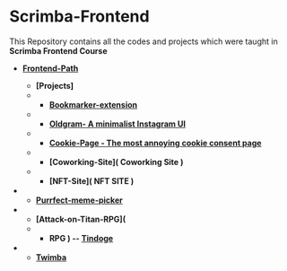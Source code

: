 # Scrimba-Frontend

This Repository contains all the codes and projects which were taught in <b>Scrimba Frontend Course<b>
- [Frontend-Path](https://scrimba.com/learn/frontend?topic=react)




  - [Projects]
  - - [Bookmarker-extension](
    Bookmarker-extension
  )
  - - [Oldgram- A minimalist Instagram UI](https://github.com/Ghat0tkach/Oldagram)
  - - [Cookie-Page - The most annoying cookie consent page](https://github.com/Ghat0tkach/Scrimba-Frontend/tree/main/Cookiepage) 
  - - [Coworking-Site](
    Coworking Site
  )
   - - [NFT-Site](
     NFT SITE
  )
 - - [Purrfect-meme-picker](
  Purrfect-meme-picker
  )
  - - [Attack-on-Titan-RPG](
     - - RPG
  )
  -- [Tindoge](
    Tindog
  )
  - - [Twimba](
    Twimba-Tweeter-Tweet-Clone
  )